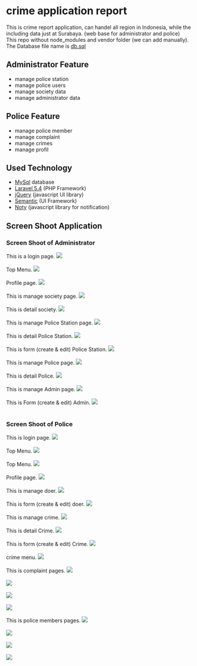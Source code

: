# crime application report
This is crime report application, can handel all region in Indonesia, while the including data just at Surabaya. (web base for administrator and police) <br>
This repo without node_modules and vendor folder (we can add manually).<br>
The Database file name is [db.sql](https://github.com/indracahyae/crimenesia_web/blob/master/db.sql)

##  Administrator Feature
* manage police station
* manage police users
* manage society data
* manage administrator data

##  Police Feature
* manage police member
* manage complaint
* manage crimes
* manage profil

##  Used Technology
* [MySql](https://www.mysql.com/) database
* [Laravel 5.4](https://laravel.com/docs/5.4) (PHP Framework)
* [jQuery](https://jquery.com/) (javascript UI library)
* [Semantic](https://semantic-ui.com/) (UI Framework)
* [Noty](https://ned.im/noty/#/) (javascript library for notification)

##  Screen Shoot Application
###  Screen Shoot of Administrator
This is a login page.
![](https://github.com/indracahyae/crimenesia_web/blob/admin/img/admin/login.png?raw=true)
<br><br>
Top Menu.
![](https://github.com/indracahyae/crimenesia_web/blob/admin/img/admin/menu1.png?raw=true)
<br><br>
Profile page.
![](https://github.com/indracahyae/crimenesia_web/blob/admin/img/admin/profile.png?raw=true)
<br><br>
This is manage society page.
![](https://github.com/indracahyae/crimenesia_web/blob/admin/img/admin/manageSociety.png?raw=true)
<br><br>
This is detail society.
![](https://github.com/indracahyae/crimenesia_web/blob/admin/img/admin/manageSocietyDetail.png?raw=true)
<br><br>
This is manage Police Station page.
![](https://github.com/indracahyae/crimenesia_web/blob/admin/img/admin/managePoliceStation.png?raw=true)
<br><br>
This is detail Police Station.
![](https://github.com/indracahyae/crimenesia_web/blob/admin/img/admin/managePoliceStationDetail.png?raw=true)
<br><br>
This is form (create & edit) Police Station.
![](https://github.com/indracahyae/crimenesia_web/blob/admin/img/admin/managePoliceStationForm.png?raw=true)
<br><br>
This is manage Police page.
![](https://github.com/indracahyae/crimenesia_web/blob/admin/img/admin/managePolice.png?raw=true)
<br><br>
This is detail Police.
![](https://github.com/indracahyae/crimenesia_web/blob/admin/img/admin/managePoliceDetail.png?raw=true)
<br><br>
This is manage Admin page.
![](https://github.com/indracahyae/crimenesia_web/blob/admin/img/admin/manageAdmin.png?raw=true)
<br><br>
This is Form (create & edit) Admin.
![](https://github.com/indracahyae/crimenesia_web/blob/admin/img/admin/manageAdminForm.png?raw=true)
<br><br>
###  Screen Shoot of Police
This is login page.
![](https://github.com/indracahyae/crimenesia_web/blob/admin/img/police/login.png?raw=true)
<br><br>
Top Menu.
![](https://github.com/indracahyae/crimenesia_web/blob/admin/img/police/menu1.png?raw=true)
<br><br>
Top Menu.
![](https://github.com/indracahyae/crimenesia_web/blob/admin/img/police/menu2.png?raw=true)
<br><br>
Profile page.
![](https://github.com/indracahyae/crimenesia_web/blob/admin/img/police/profile.png?raw=true)
<br><br>
This is manage doer.
![](https://github.com/indracahyae/crimenesia_web/blob/admin/img/police/managePelaku.png?raw=true)
<br><br>
This is form (create & edit) doer.
![](https://github.com/indracahyae/crimenesia_web/blob/admin/img/police/managePelakuForm.png?raw=true)
<br><br>
This is manage crime.
![](https://github.com/indracahyae/crimenesia_web/blob/admin/img/police/manageCrime.png?raw=true)
<br><br>
This is detail Crime.
![](https://github.com/indracahyae/crimenesia_web/blob/admin/img/police/manageCrimeDetailData.png?raw=true)
<br><br>
This is form (create & edit) Crime.
![](https://github.com/indracahyae/crimenesia_web/blob/admin/img/police/manageCrimeForm.png?raw=true)
<br><br>
crime menu.
![](https://github.com/indracahyae/crimenesia_web/blob/admin/img/police/manageCrimeMenu.png?raw=true)
<br><br>
This is complaint pages.
![](https://github.com/indracahyae/crimenesia_web/blob/admin/img/police/listDataLapor.png?raw=true)
<br><br>
![](https://github.com/indracahyae/crimenesia_web/blob/admin/img/police/laporDetailKriminalitas.png?raw=true)
<br><br>
![](https://github.com/indracahyae/crimenesia_web/blob/admin/img/police/laporDetailBuktiKriminalitas.png?raw=true)
<br><br>
![](https://github.com/indracahyae/crimenesia_web/blob/admin/img/police/dataLaporPolice.png?raw=true)
<br><br>
This is police members pages.
![](https://github.com/indracahyae/crimenesia_web/blob/admin/img/police/anggotaPolisi.png?raw=true)
<br><br>
![](https://github.com/indracahyae/crimenesia_web/blob/admin/img/police/cariAnggotaPolisi.png?raw=true)
<br><br>
![](https://github.com/indracahyae/crimenesia_web/blob/admin/img/police/detailAnggotaPolisi.png?raw=true)
<br><br>
![](https://github.com/indracahyae/crimenesia_web/blob/admin/img/police/formAnggotaPolisi.png?raw=true)
<br><br>